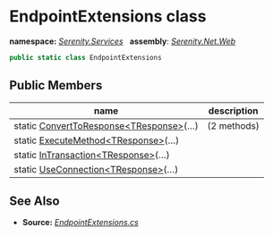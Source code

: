 # EndpointExtensions class
**namespace:** *[Serenity.Services](../README.md#serenity.services-namespace)*   **assembly**: *[Serenity.Net.Web](../README.md)*

```csharp
public static class EndpointExtensions
```

## Public Members

| name | description |
| --- | --- |
| static [ConvertToResponse&lt;TResponse&gt;](EndpointExtensions/ConvertToResponse.md)(…) |  (2 methods) |
| static [ExecuteMethod&lt;TResponse&gt;](EndpointExtensions/ExecuteMethod.md)(…) |  |
| static [InTransaction&lt;TResponse&gt;](EndpointExtensions/InTransaction.md)(…) |  |
| static [UseConnection&lt;TResponse&gt;](EndpointExtensions/UseConnection.md)(…) |  |

## See Also

* **Source:** *[EndpointExtensions.cs](https://github.com/serenity-is/Serenity/blob/master/src/Serenity.Net.Web/Mvc/EndpointExtensions.cs)*